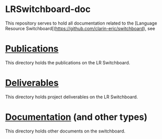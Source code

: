 # LRSwitchboard-doc

This repository serves to hold all documentation related to the [Language Resource Switchboard[(https://github.com/clarin-eric/switchboard), see

# [Publications](./publications)

This directory holds the publications on the LR Switchboard.

# [Deliverables](./deliverables)

This directory holds project deliverables on the LR Switchboard.

# [Documentation](./documentation) (and other types)

This directory holds other documents on the switchboard.

